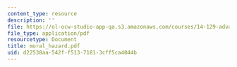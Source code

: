 ```yaml
---
content_type: resource
description: ''
file: https://ol-ocw-studio-app-qa.s3.amazonaws.com/courses/14-129-advanced-contract-theory-spring-2005/d22538aa542ff51371813cff5ca4044b_moral_hazard.pdf
file_type: application/pdf
resourcetype: Document
title: moral_hazard.pdf
uid: d22538aa-542f-f513-7181-3cff5ca4044b
---
```

